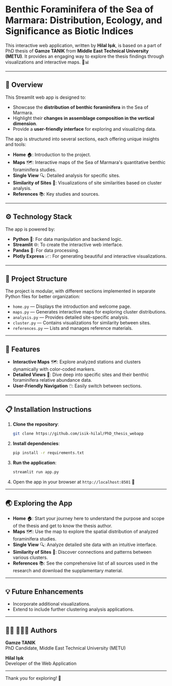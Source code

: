 # Benthic Foraminifera of the Sea of Marmara: Distribution, Ecology, and Significance as Biotic Indices

This interactive web application, written by **Hilal Işık**, is based on a part of PhD thesis of **Gamze TANIK** from **Middle East Technical University (METU)**. It provides an engaging way to explore the thesis findings through visualizations and interactive maps. 🌊📊

---

## 🌟 **Overview**

This Streamlit web app is designed to:

- Showcase the **distribution of benthic foraminifera** in the Sea of Marmara.
- Highlight their **changes in assemblage composition in the vertical dimension**.
- Provide a **user-friendly interface** for exploring and visualizing data.

The app is structured into several sections, each offering unique insights and tools:

- **Home** 🏠: Introduction to the project.
- **Maps** 🗺️: Interactive maps of the Sea of Marmara's quantitative benthic foraminifera studies.
- **Single View** 🔍: Detailed analysis for specific sites.
- **Similarity of Sites** 🤝: Visualizations of site similarities based on cluster analysis.
- **References** 📚: Key studies and sources.

---

## ⚙️ **Technology Stack**

The app is powered by:

- **Python** 🐍: For data manipulation and backend logic.
- **Streamlit** 🌐: To create the interactive web interface.
- **Pandas** 🐼: For data processing.
- **Plotly Express** 📈: For generating beautiful and interactive visualizations.

---

## 📂 **Project Structure**

The project is modular, with different sections implemented in separate Python files for better organization:

- `home.py` — Displays the introduction and welcome page.
- `maps.py` — Generates interactive maps for exploring cluster distributions.
- `analysis.py` — Provides detailed site-specific analysis.
- `cluster.py` — Contains visualizations for similarity between sites.
- `references.py` — Lists and manages reference materials.

---

## 🚀 **Features**

- **Interactive Maps** 🗺️: Explore analyzed stations and clusters dynamically with color-coded markers.
- **Detailed Views** 🔬: Dive deep into specific sites and their benthic foraminifera relative abundance data.
- **User-Friendly Navigation** 🖱️: Easily switch between sections.

---

## 📋 **Installation Instructions**

1. **Clone the repository**:

   ```bash
   git clone https://github.com/isik-hilal/PhD_thesis_webapp
   ```

2. **Install dependencies**:

   ```bash
   pip install -r requirements.txt
   ```

3. **Run the application**:

   ```bash
   streamlit run app.py
   ```

4. Open the app in your browser at `http://localhost:8501` 🎉

---

## 🌏 **Exploring the App**

- **Home** 🏠: Start your journey here to understand the purpose and scope of the thesis and get to know the thesis author.
- **Maps** 🗺️: Use the map to explore the spatial distribution of analyzed foraminifera studies.
- **Single View** 🔍: Analyze detailed site data with an intuitive interface.
- **Similarity of Sites** 🤝: Discover connections and patterns between various clusters.
- **References** 📚: See the comprehensive list of all sources used in the research and download the supplamentary material.

---

## 💡 **Future Enhancements**

- Incorporate additional visualizations.
- Extend to include further clustering analysis applications.

---

## 👩‍🎓 👩🏽‍🎓 **Authors**

**Gamze TANIK**  
PhD Candidate, Middle East Technical University (METU)  

**Hilal Işık**  
Developer of the Web Application

---

Thank you for exploring! 🌟

